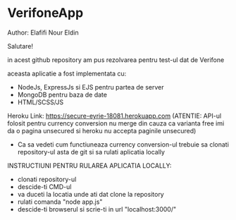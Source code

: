 # VerifoneApp

Author: Elafifi Nour Eldin

Salutare!

in acest github repository am pus rezolvarea pentru test-ul dat de Verifone

aceasta aplicatie a fost implementata cu:
- NodeJs, ExpressJs si EJS pentru partea de server
- MongoDB pentru baza de date
- HTML/SCSS/JS


Heroku Link: https://secure-eyrie-18081.herokuapp.com
(ATENTIE: API-ul folosit pentru currency conversion nu merge din cauza ca varianta free imi da o pagina unsecured si heroku nu accepta paginile unsecured)

- Ca sa vedeti cum functiuneaza currency conversion-ul trebuie sa clonati repository-ul asta de git si sa rulati aplicatia locally

INSTRUCTIUNI PENTRU RULAREA APLICATIA LOCALLY:
  - clonati repository-ul
  - descide-ti CMD-ul
  - va duceti la locatia unde ati dat clone la repository
  - rulati comanda "node app.js"
  - descide-ti browserul si scrie-ti in url "localhost:3000/"
